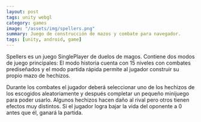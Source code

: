 ```yaml
---
layout: post
tags: unity webgl
category: games
image: "/assets/img/spellers.png"
summary: Juego de construcción de mazos y combate para navegador.
tags: [unity, android, game]
---
```


Spellers es un juego SinglePlayer de duelos de magos. Contiene dos modos de juego principales: El modo historia cuenta con 15 niveles con combates prediseñados y el modo partida rápida permite al jugador construir su propio mazo de hechizos.

Durante los combates el jugador deberá seleccionar uno de los hechizos de los escogidos  aleatoriamente y después completar un pequeño minijuego para poder usarlo. Algunos hechizos hacen daño al rival pero otros tienen efectos muy distintos. Si el jugador logra bajar la vida del oponente a 0 antes que él, ganará la partida.

